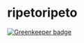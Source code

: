 # ripetoripeto

[![Greenkeeper badge](https://badges.greenkeeper.io/killtheliterate/ripetoripeto.svg)](https://greenkeeper.io/)
